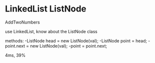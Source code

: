 # LinkedList ListNode

AddTwoNumbers

use LinkedList, know about the ListNode class

methods:
-ListNode head = new ListNode(val);
-ListNode point = head;
-point.next = new ListNode(val);
-point = point.next;

4ms, 39%
